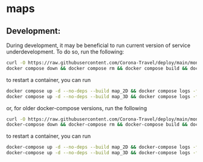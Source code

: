 maps
====

Development:
------------

During development, it may be beneficial to run current version of service underdevelopment.
To do so, run the following:
```sh
curl -O https://raw.githubusercontent.com/Corona-Travel/deploy/main/mongo-init.js
docker compose down && docker compose rm && docker compose build && docker compose up --build --force-recreate -d && docker compose logs -f
```
to restart a container, you can run
```sh
docker compose up -d --no-deps --build map_2D && docker compose logs -f
docker compose up -d --no-deps --build map_3D && docker compose logs -f
```

or, for older docker-compose versions, run the following
```sh
curl -O https://raw.githubusercontent.com/Corona-Travel/deploy/main/mongo-init.js
docker-compose down && docker-compose rm && docker-compose build && docker-compose up --build --force-recreate -d && docker-compose logs -f
```
to restart a container, you can run
```sh
docker-compose up -d --no-deps --build map_2D && docker-compose logs -f
docker-compose up -d --no-deps --build map_3D && docker-compose logs -f
```
